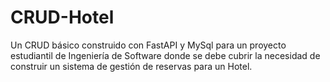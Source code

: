 # CRUD-Hotel
Un CRUD básico construido con FastAPI y MySql para un proyecto estudiantil de Ingeniería de Software donde se debe cubrir la necesidad de construir un sistema de gestión de reservas para un Hotel.
